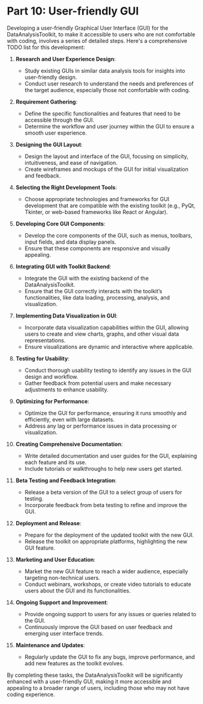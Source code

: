 # Part 10: User-friendly GUI

Developing a user-friendly Graphical User Interface (GUI) for the DataAnalysisToolkit, to make it accessible to users who are not comfortable with coding, involves a series of detailed steps. Here's a comprehensive TODO list for this development:

1. **Research and User Experience Design**:
   - Study existing GUIs in similar data analysis tools for insights into user-friendly design.
   - Conduct user research to understand the needs and preferences of the target audience, especially those not comfortable with coding.

2. **Requirement Gathering**:
   - Define the specific functionalities and features that need to be accessible through the GUI.
   - Determine the workflow and user journey within the GUI to ensure a smooth user experience.

3. **Designing the GUI Layout**:
   - Design the layout and interface of the GUI, focusing on simplicity, intuitiveness, and ease of navigation.
   - Create wireframes and mockups of the GUI for initial visualization and feedback.

4. **Selecting the Right Development Tools**:
   - Choose appropriate technologies and frameworks for GUI development that are compatible with the existing toolkit (e.g., PyQt, Tkinter, or web-based frameworks like React or Angular).

5. **Developing Core GUI Components**:
   - Develop the core components of the GUI, such as menus, toolbars, input fields, and data display panels.
   - Ensure that these components are responsive and visually appealing.

6. **Integrating GUI with Toolkit Backend**:
   - Integrate the GUI with the existing backend of the DataAnalysisToolkit.
   - Ensure that the GUI correctly interacts with the toolkit’s functionalities, like data loading, processing, analysis, and visualization.

7. **Implementing Data Visualization in GUI**:
   - Incorporate data visualization capabilities within the GUI, allowing users to create and view charts, graphs, and other visual data representations.
   - Ensure visualizations are dynamic and interactive where applicable.

8. **Testing for Usability**:
   - Conduct thorough usability testing to identify any issues in the GUI design and workflow.
   - Gather feedback from potential users and make necessary adjustments to enhance usability.

9. **Optimizing for Performance**:
   - Optimize the GUI for performance, ensuring it runs smoothly and efficiently, even with large datasets.
   - Address any lag or performance issues in data processing or visualization.

10. **Creating Comprehensive Documentation**:
    - Write detailed documentation and user guides for the GUI, explaining each feature and its use.
    - Include tutorials or walkthroughs to help new users get started.

11. **Beta Testing and Feedback Integration**:
    - Release a beta version of the GUI to a select group of users for testing.
    - Incorporate feedback from beta testing to refine and improve the GUI.

12. **Deployment and Release**:
    - Prepare for the deployment of the updated toolkit with the new GUI.
    - Release the toolkit on appropriate platforms, highlighting the new GUI feature.

13. **Marketing and User Education**:
    - Market the new GUI feature to reach a wider audience, especially targeting non-technical users.
    - Conduct webinars, workshops, or create video tutorials to educate users about the GUI and its functionalities.

14. **Ongoing Support and Improvement**:
    - Provide ongoing support to users for any issues or queries related to the GUI.
    - Continuously improve the GUI based on user feedback and emerging user interface trends.

15. **Maintenance and Updates**:
    - Regularly update the GUI to fix any bugs, improve performance, and add new features as the toolkit evolves.

By completing these tasks, the DataAnalysisToolkit will be significantly enhanced with a user-friendly GUI, making it more accessible and appealing to a broader range of users, including those who may not have coding experience.
